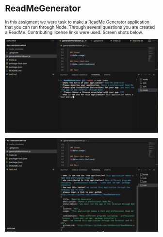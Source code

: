 # ReadMeGenerator

In this assigment we were task to make a ReadMe Generator application that you can run through Node.
Through several questions you are created a ReadMe.
Contributing license links were used. 
Screen shots below.


![ScreenShot1](https://github.com/JohnDennis2/ReadMeGenerator/blob/main/ReadMeScreenShot1.png)

![ScreenShot2](https://github.com/JohnDennis2/ReadMeGenerator/blob/main/ReadMeScreenShot2.png)
